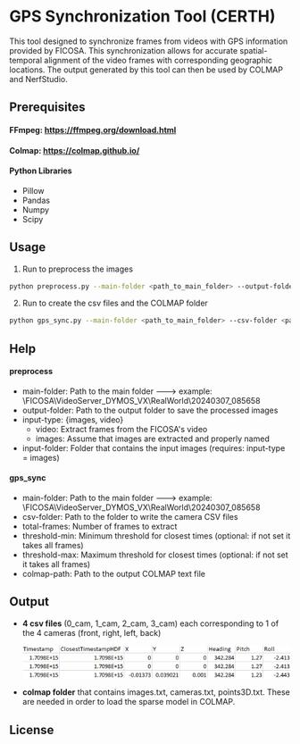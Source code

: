 # GPS Synchronization Tool (CERTH)

This tool designed to synchronize frames from videos with GPS information provided by FICOSA. This synchronization allows for accurate spatial-temporal alignment of the video frames with corresponding geographic locations. The output generated by this tool can then be used by COLMAP and NerfStudio.

## Prerequisites

#### FFmpeg: https://ffmpeg.org/download.html

#### Colmap: https://colmap.github.io/

#### Python Libraries
* Pillow
* Pandas
* Numpy
* Scipy

## Usage

1. Run to preprocess the images
   
 ```bash
 python preprocess.py --main-folder <path_to_main_folder> --output-folder <path_to_output_folder> --input-type {video, images} --input-folder <path_to_input_images_folder>
 ```
2. Run to create the csv files and the COLMAP folder

```bash
python gps_sync.py --main-folder <path_to_main_folder> --csv-folder <path_to_camera_folder> --total-frames <number_of_frames> --threshold-min <minimum_threshold> --threshold-max <maximum_threshold> --colmap-path <path_to_colmap_output_file>
```

## Help
#### preprocess
* main-folder: Path to the main folder ---> example: \FICOSA\VideoServer_DYMOS_VX\RealWorld\20240307_085658 
* output-folder: Path to the output folder to save the processed images
* input-type: {images, video}
   * video: Extract frames from the FICOSA's video
   * images: Assume that images are extracted and properly named
* input-folder: Folder that contains the input images (requires: input-type = images) 


#### gps_sync
* main-folder: Path to the main folder ---> example: \FICOSA\VideoServer_DYMOS_VX\RealWorld\20240307_085658 
* csv-folder: Path to the folder to write the camera CSV files
* total-frames: Number of frames to extract
* threshold-min: Minimum threshold for closest times (optional: if not set it takes all frames)
* threshold-max: Maximum threshold for closest times (optional: if not set it takes all frames)
* colmap-path: Path to the output COLMAP text file 



## Output
* __4 csv files__ (0_cam, 1_cam, 2_cam, 3_cam) each corresponding to 1 of the 4 cameras (front, right, left, back)
  
  ![Example of csv file](csv_example.png)
* __colmap folder__ that contains images.txt, cameras.txt, points3D.txt. These are needed in order to load the sparse model in COLMAP. 


## License

